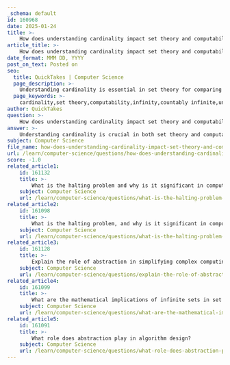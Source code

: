 ```yaml
---
_schema: default
id: 160968
date: 2025-01-24
title: >-
    How does understanding cardinality impact set theory and computability?
article_title: >-
    How does understanding cardinality impact set theory and computability?
date_format: MMM DD, YYYY
post_on_text: Posted on
seo:
  title: QuickTakes | Computer Science
  page_description: >-
    Understanding cardinality is essential in set theory for comparing and classifying sets based on size, and in computability theory for determining the limits of computable functions and the solvability of mathematical problems.
  page_keywords: >-
    cardinality,set theory,computability,infinity,countably infinite,uncountably infinite,Cantor's diagonal argument,Turing machines,computable functions,decidable problems,undecidable problems,mathematical problems
author: QuickTakes
question: >-
    How does understanding cardinality impact set theory and computability?
answer: >-
    Understanding cardinality is crucial in both set theory and computability, as it provides a framework for comparing the sizes of sets and understanding the nature of different types of infinity.\n\n1. **Set Theory**: In set theory, cardinality refers to the number of elements in a set, denoted as |A| for a set A. This concept allows mathematicians to classify sets based on their sizes. For example, finite sets have a cardinality that is a non-negative integer, while infinite sets can have different cardinalities. The distinction between countably infinite sets (like the set of natural numbers) and uncountably infinite sets (like the set of real numbers) is fundamental. Cantor's diagonal argument demonstrates that the set of real numbers is uncountably infinite, meaning it cannot be put into a one-to-one correspondence with the natural numbers. This understanding of cardinality helps in exploring the properties of sets, such as their subsets and the operations that can be performed on them.\n\n2. **Computability**: In computability theory, cardinality plays a significant role in understanding the limits of what can be computed. For instance, the set of all possible functions from natural numbers to natural numbers is uncountably infinite, while the set of all Turing machines (which represent computable functions) is countably infinite. This implies that there are functions that cannot be computed by any Turing machine, leading to the conclusion that not all mathematical problems are solvable. The concept of cardinality thus helps in identifying the boundaries of computable functions and understanding the nature of problems that fall into categories such as decidable and undecidable.\n\nIn summary, understanding cardinality impacts set theory by providing a means to compare and classify sets, while in computability, it helps delineate the limits of computable functions and the nature of mathematical problems. This foundational knowledge is essential for deeper explorations in both fields, influencing areas such as complexity theory and the study of algorithms.
subject: Computer Science
file_name: how-does-understanding-cardinality-impact-set-theory-and-computability.md
url: /learn/computer-science/questions/how-does-understanding-cardinality-impact-set-theory-and-computability
score: -1.0
related_article1:
    id: 161132
    title: >-
        What is the halting problem and why is it significant in computability theory?
    subject: Computer Science
    url: /learn/computer-science/questions/what-is-the-halting-problem-and-why-is-it-significant-in-computability-theory
related_article2:
    id: 161098
    title: >-
        What is the halting problem, and why is it significant in computability theory?
    subject: Computer Science
    url: /learn/computer-science/questions/what-is-the-halting-problem-and-why-is-it-significant-in-computability-theory
related_article3:
    id: 161128
    title: >-
        Explain the role of abstraction in simplifying complex computing problems.
    subject: Computer Science
    url: /learn/computer-science/questions/explain-the-role-of-abstraction-in-simplifying-complex-computing-problems
related_article4:
    id: 161099
    title: >-
        What are the mathematical implications of infinite sets in set theory?
    subject: Computer Science
    url: /learn/computer-science/questions/what-are-the-mathematical-implications-of-infinite-sets-in-set-theory
related_article5:
    id: 161091
    title: >-
        What role does abstraction play in algorithm design?
    subject: Computer Science
    url: /learn/computer-science/questions/what-role-does-abstraction-play-in-algorithm-design
---
```


&nbsp;